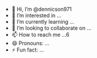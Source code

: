 - 👋 Hi, I’m @dennicson971
- 👀 I’m interested in ...
- 🌱 I’m currently learning ...
- 💞️ I’m looking to collaborate on ...
- 📫 How to reach me ...6
- 😄 Pronouns: ...
- ⚡ Fun fact: ...

<!---
dennicson971/dennicson971 is a ✨ special ✨ repository because its `README.md` (this file) appears on your GitHub profile.
You can click the Preview link to take a look at your changes.
--->
